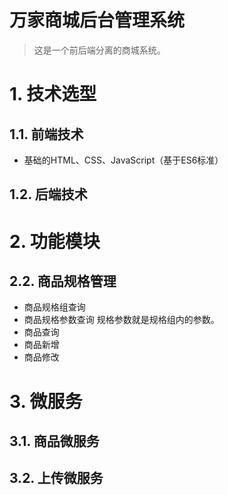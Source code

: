 # 万家商城后台管理系统

> 这是一个前后端分离的商城系统。

# 1. 技术选型

## 1.1. 前端技术

- 基础的HTML、CSS、JavaScript（基于ES6标准）

## 1.2. 后端技术

# 2. 功能模块

## 2.2. 商品规格管理

- 商品规格组查询
- 商品规格参数查询 
  规格参数就是规格组内的参数。
- 商品查询
- 商品新增
- 商品修改



# 3. 微服务

## 3.1. 商品微服务

## 3.2. 上传微服务

